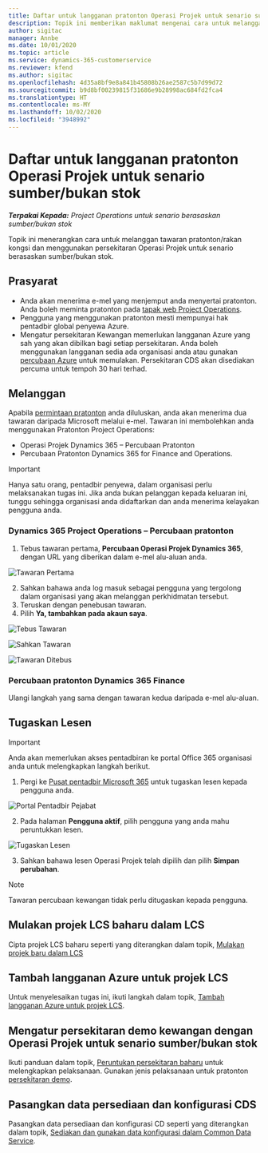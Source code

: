 ```yaml
---
title: Daftar untuk langganan pratonton Operasi Projek untuk senario sumber/bukan stok
description: Topik ini memberikan maklumat mengenai cara untuk melanggan dan menggunakan Operasi Projek untuk senario berasaskan sumber/bukan stok.
author: sigitac
manager: Annbe
ms.date: 10/01/2020
ms.topic: article
ms.service: dynamics-365-customerservice
ms.reviewer: kfend
ms.author: sigitac
ms.openlocfilehash: 4d35a8bf9e8a841b45808b26ae2587c5b7d99d72
ms.sourcegitcommit: b9d8bf00239815f31686e9b28998ac684fd2fca4
ms.translationtype: HT
ms.contentlocale: ms-MY
ms.lasthandoff: 10/02/2020
ms.locfileid: "3948992"
---
```

# <a name="sign-up-for-project-operations-preview-subscriptions-for-resource-non-stocked-scenarios"></a>Daftar untuk langganan pratonton Operasi Projek untuk senario sumber/bukan stok

_**Terpakai Kepada:** Project Operations untuk senario berasaskan sumber/bukan stok_

Topik ini menerangkan cara untuk melanggan tawaran pratonton/rakan kongsi dan menggunakan persekitaran Operasi Projek untuk senario berasaskan sumber/bukan stok.

## <a name="prerequisites"></a>Prasyarat

- Anda akan menerima e-mel yang menjemput anda menyertai pratonton. Anda boleh meminta pratonton pada [tapak web Project Operations](https://dynamics.microsoft.com/en-us/project-operations/overview/).
- Pengguna yang menggunakan pratonton mesti mempunyai hak pentadbir global penyewa Azure.
- Mengatur persekitaran Kewangan memerlukan langganan Azure yang sah yang akan dibilkan bagi setiap persekitaran. Anda boleh menggunakan langganan sedia ada organisasi anda atau gunakan [percubaan Azure](https://azure.microsoft.com/en-us/free/) untuk memulakan. Persekitaran CDS akan disediakan percuma untuk tempoh 30 hari terhad.

## <a name="subscribe"></a>Melanggan

Apabila [permintaan pratonton](https://forms.office.com/FormsPro/Pages/ResponsePage.aspx?id=v4j5cvGGr0GRqy180BHbR56j8lZs0FdAvwT75_WNFyxUMkRDV1NYQU5TNjE2VjhKOVBUNVg2R0s1NC4u) anda diluluskan, anda akan menerima dua tawaran daripada Microsoft melalui e-mel. Tawaran ini membolehkan anda menggunakan Pratonton Project Operations:

- Operasi Projek Dynamics 365 – Percubaan Pratonton
- Percubaan Pratonton Dynamics 365 for Finance and Operations.

> [!IMPORTANT]
> Hanya satu orang, pentadbir penyewa, dalam organisasi perlu melaksanakan tugas ini. Jika anda bukan pelanggan kepada keluaran ini, tunggu sehingga organisasi anda didaftarkan dan anda menerima kelayakan pengguna anda.

### <a name="dynamics-365-project-operations--preview-trial"></a>Dynamics 365 Project Operations – Percubaan pratonton

1. Tebus tawaran pertama, **Percubaan Operasi Projek Dynamics 365**, dengan URL yang diberikan dalam e-mel alu-aluan anda.

![Tawaran Pertama](./media/1FirstOffer.png)

2. Sahkan bahawa anda log masuk sebagai pengguna yang tergolong dalam organisasi yang akan melanggan perkhidmatan tersebut.
3. Teruskan dengan penebusan tawaran. 
4. Pilih **Ya, tambahkan pada akaun saya**.

![Tebus Tawaran](./media/2RedeemFirstOffer.png)

![Sahkan Tawaran](./media/3ConfirmFirstOffer.png)

![Tawaran Ditebus](./media/4OfferSuccessfulyRedeemed.png)

### <a name="dynamics-365-finance-preview-trial"></a>Percubaan pratonton Dynamics 365 Finance

Ulangi langkah yang sama dengan tawaran kedua daripada e-mel alu-aluan.

## <a name="assign-licenses"></a>Tugaskan Lesen

> [!IMPORTANT]
> Anda akan memerlukan akses pentadbiran ke portal Office 365 organisasi anda untuk melengkapkan langkah berikut.

1. Pergi ke [Pusat pentadbir Microsoft 365](https://portal.office.com/) untuk tugaskan lesen kepada pengguna anda.

![Portal Pentadbir Pejabat](./media/5OfficeAdminPortal.png)

2. Pada halaman **Pengguna aktif**, pilih pengguna yang anda mahu peruntukkan lesen.

![Tugaskan Lesen](./media/6AssignLicenses.png)

3. Sahkan bahawa lesen Operasi Projek telah dipilih dan pilih **Simpan perubahan**. 

> [!NOTE]
> Tawaran percubaan kewangan tidak perlu ditugaskan kepada pengguna.

## <a name="start-a-new-project-in-lcs"></a>Mulakan projek LCS baharu dalam LCS

Cipta projek LCS baharu seperti yang diterangkan dalam topik, [Mulakan projek baru dalam LCS](create-lcs-project.md)

## <a name="add-an-azure-subscription-to-an-lcs-project"></a>Tambah langganan Azure untuk projek LCS

Untuk menyelesaikan tugas ini, ikuti langkah dalam topik, [Tambah langganan Azure untuk projek LCS](resource-add-azure-subscription-lcs-project.md).

## <a name="deploy-finance-demo-environment-with-project-operations-for-resourcenon-stocked-scenarios"></a>Mengatur persekitaran demo kewangan dengan Operasi Projek untuk senario sumber/bukan stok

Ikuti panduan dalam topik, [Peruntukan persekitaran baharu](resource-provision-new-environment.md) untuk melengkapkan pelaksanaan. Gunakan jenis pelaksanaan untuk pratonton [persekitaran demo](https://docs.microsoft.com/dynamics365/fin-ops-core/dev-itpro/deployment/deploy-demo-environment).

## <a name="install-cds-setup-and-configuration-data"></a>Pasangkan data persediaan dan konfigurasi CDS

Pasangkan data persediaan dan konfigurasi CD seperti yang diterangkan dalam topik, [Sediakan dan gunakan data konfigurasi dalam Common Data Service](resource-apply-pro-setup-config-data.md).


